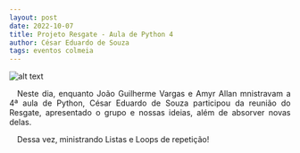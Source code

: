```yaml
---
layout: post
date: 2022-10-07
title: Projeto Resgate - Aula de Python 4
author: César Eduardo de Souza
tags: eventos colmeia
---
```


![alt text](https://scontent-cgk1-1.xx.fbcdn.net/v/t39.30808-6/328488998_733592941619430_1738006302961925874_n.jpg?_nc_cat=101&ccb=1-7&_nc_sid=730e14&_nc_ohc=03VcY1Xn4_wAX8aWOIl&_nc_ht=scontent-cgk1-1.xx&oh=00_AfBuqG-5Q7VB2IWqOgXnzLxh5WPVxDJOmxPNeDSfANE0Kg&oe=63E0940E "Title")

<p style="text-align: justify">&emsp;Neste dia, enquanto João Guilherme Vargas e Amyr Allan mnistravam a 4ª aula de Python, César Eduardo de Souza participou da reunião do Resgate, apresentado o grupo e nossas ideias, além de absorver novas delas.</p>

<div style="text-align: justify">&emsp;Dessa vez, ministrando Listas e Loops de repetição!</div>


